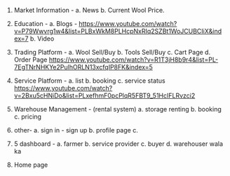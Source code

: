 1. Market Information - 
    a. News 
    b. Current Wool Price.

2. Education -
    a. Blogs - https://www.youtube.com/watch?v=P79Wwvrg1w4&list=PLBxWkM8PLHcpNxRIq2SZBt1WoJCUBCIiX&index=7
    b. Video

3. Trading Platform -
    a. Wool Sell/Buy
    b. Tools Sell/Buy
    c. Cart Page
    d. Order Page
    https://www.youtube.com/watch?v=R1T3jH8b9r4&list=PL-7EgTNrNHKYe2PulhORLN13xcfqIP8FK&index=5

4. Service Platform - 
    a. list
    b. booking
    c. service status
    https://www.youtube.com/watch?v=2Bxu5cHNiDo&list=PLxefhmF0pcPlqR5FBT9_51HcIFLRvzci2

5. Warehouse Management - (rental system)
    a. storage renting
    b. booking
    c. pricing 

6. other-
    a. sign in - sign up
    b. profile page
    c. 

7. 5 dashboard - 
    a. farmer
    b. service provider
    c. buyer
    d. warehouser wala ka

8. Home page
